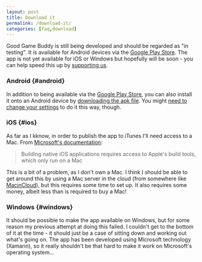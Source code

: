 ```yaml
---
layout: post
title: Download it
permalink: /download-it/
categories: [faq,download]
---
```


Good Game Buddy is still being developed and should be regarded as "in testing". It is available for Android devices via the [Google Play Store](https://play.google.com/store/apps/details?id=ggb.GoodGameBuddy). The app is not yet available for iOS or Windows but hopefully will be soon - you can help speed this up by [supporting us](/faq/funding/2021/11/13/support-us).

### Android {#android}
In addition to being available via the [Google Play Store](https://play.google.com/store/apps/details?id=ggb.GoodGameBuddy), you can also install it onto an Android device by [downloading the apk file](https://github.com/goodgamebuddy/ggb/blob/main/android/ggb.GoodGameBuddy.apk?raw=true). You might [need to change your settings](https://www.techradar.com/how-to/what-is-an-apk-and-how-do-i-install-one) to do it this way, though.

### iOS {#ios}
As far as I kknow, in order to publish the app to iTunes I'll need access to a Mac. From [Microsoft's documentation](https://docs.microsoft.com/en-us/xamarin/ios/get-started/installation/windows/connecting-to-mac/):

> Building native iOS applications requires access to Apple's build tools, which only run on a Mac

This is a bit of a problem, as I don't own a Mac. I think I should be able to get around this by using a Mac server in the cloud (from somewhere like [MacinCloud](https://www.macincloud.com/)), but this requires some time to set up. It also requires some money, albeit less than is required to buy a Mac!

### Windows {#windows}
It should be possible to make the app available on Windows, but for some reason my previous attempt at doing this failed. I couldn't get to the bottom of it at the time - it should just be a case of sitting down and working out what's going on. The app has been developed using Microsoft technology (Xamarin), so it really shouldn't be that hard to make it work on Microsoft's operating system...
